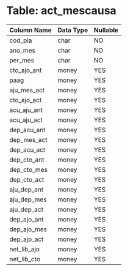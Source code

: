 # Table: act_mescausa

| Column Name | Data Type | Nullable |
|-------------|-----------|----------|
| cod_pla | char | NO |
| ano_mes | char | NO |
| per_mes | char | NO |
| cto_ajo_ant | money | YES |
| paag | money | YES |
| aju_mes_act | money | YES |
| cto_ajo_act | money | YES |
| acu_aju_ant | money | YES |
| acu_aju_act | money | YES |
| dep_acu_ant | money | YES |
| dep_mes_act | money | YES |
| dep_acu_act | money | YES |
| dep_cto_ant | money | YES |
| dep_cto_mes | money | YES |
| dep_cto_act | money | YES |
| aju_dep_ant | money | YES |
| aju_dep_mes | money | YES |
| aju_dep_act | money | YES |
| dep_ajo_ant | money | YES |
| dep_ajo_mes | money | YES |
| dep_ajo_act | money | YES |
| net_lib_ajo | money | YES |
| net_lib_cto | money | YES |
